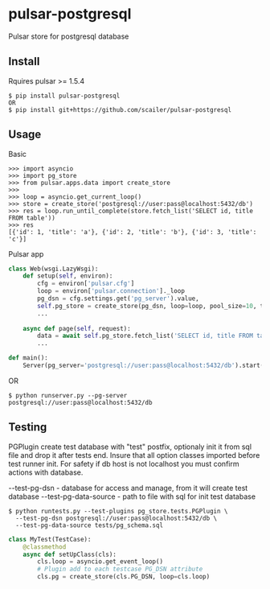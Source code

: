 # pulsar-postgresql
Pulsar store for postgresql database

## Install

Rquires pulsar >= 1.5.4

```
$ pip install pulsar-postgresql
OR
$ pip install git+https://github.com/scailer/pulsar-postgresql
```

## Usage

Basic

```
>>> import asyncio
>>> import pg_store
>>> from pulsar.apps.data import create_store
>>> 
>>> loop = asyncio.get_current_loop()
>>> store = create_store('postgresql://user:pass@localhost:5432/db')
>>> res = loop.run_until_complete(store.fetch_list('SELECT id, title FROM table'))
>>> res
[{'id': 1, 'title': 'a'}, {'id': 2, 'title': 'b'}, {'id': 3, 'title': 'c'}]
```

Pulsar app

```python
class Web(wsgi.LazyWsgi):
    def setup(self, environ):
        cfg = environ['pulsar.cfg']
        loop = environ['pulsar.connection']._loop
        pg_dsn = cfg.settings.get('pg_server').value,
        self.pg_store = create_store(pg_dsn, loop=loop, pool_size=10, timeout=60.0)
        ...
        
    async def page(self, request):
        data = await self.pg_store.fetch_list('SELECT id, title FROM table')
        ...
```

```python
def main():
    Server(pg_server='postgresql://user:pass@localhost:5432/db').start()
```

OR

```
$ python runserver.py --pg-server postgresql://user:pass@localhost:5432/db
```

## Testing

PGPlugin create test database with "test" postfix, optionaly init it from sql file and drop it after tests end.
Insure that all option classes imported before test runner init. 
For safety if db host is not localhost you must confirm actions with database.

--test-pg-dsn - database for access and manage, from it will create test database
--test-pg-data-source - path to file with sql for init test database

```
$ python runtests.py --test-plugins pg_store.tests.PGPlugin \
  --test-pg-dsn postgresql://user:pass@localhost:5432/db \
  --test-pg-data-source tests/pg_schema.sql
```

```python
class MyTest(TestCase):
    @classmethod
    async def setUpClass(cls):
        cls.loop = asyncio.get_event_loop()
        # Plugin add to each testcase PG_DSN attribute
        cls.pg = create_store(cls.PG_DSN, loop=cls.loop)
```
